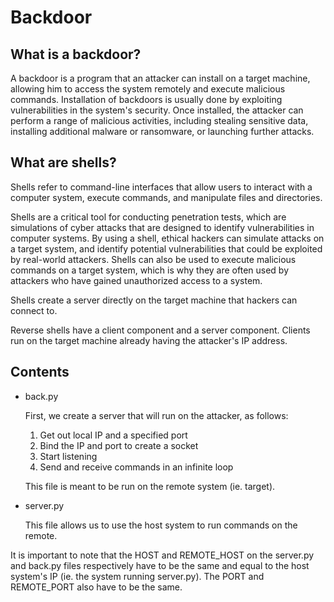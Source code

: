 # Backdoor

## What is a backdoor?

A backdoor is a program that an attacker can install on a target machine, allowing him to access the system remotely and execute malicious commands. Installation of backdoors is usually done by exploiting vulnerabilities in the system's security. Once installed, the attacker can perform a range of malicious activities, including stealing sensitive data, installing additional malware or ransomware, or launching further attacks.

## What are shells?

Shells refer to command-line interfaces that allow users to interact with a computer system, execute commands, and manipulate files and directories.

Shells are a critical tool for conducting penetration tests, which are simulations of cyber attacks that are designed to identify vulnerabilities in computer systems. By using a shell, ethical hackers can simulate attacks on a target system, and identify potential vulnerabilities that could be exploited by real-world attackers. Shells can also be used to execute malicious commands on a target system, which is why they are often used by attackers who have gained unauthorized access to a system.

Shells create a server directly on the target machine that hackers can connect to.

Reverse shells have a client component and a server component. Clients run on the target machine already having the attacker's IP address.

## Contents

- back.py

    First, we create a server that will run on the attacker, as follows:
    1. Get out local IP and a specified port
    2. Bind the IP and port to create a socket
    3. Start listening
    4. Send and receive commands in an infinite loop

    This file is meant to be run on the remote system (ie. target). 

- server.py

    This file allows us to use the host system to run commands on the remote. 


It is important to note that the HOST and REMOTE_HOST on the server.py and back.py files respectively have to be the same and equal to the host system's IP (ie. the system running server.py). The PORT and REMOTE_PORT also have to be the same.
